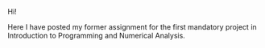 Hi! 

Here I have posted my former assignment for the first mandatory project in Introduction to Programming and Numerical Analysis.
